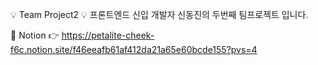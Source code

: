 💡 Team Project2 💡 프론트엔드 신입 개발자 신동진의 두번째 팀프로젝트 입니다.

📃 Notion 👉 https://petalite-cheek-f6c.notion.site/f46eeafb61af412da21a65e60bcde155?pvs=4
